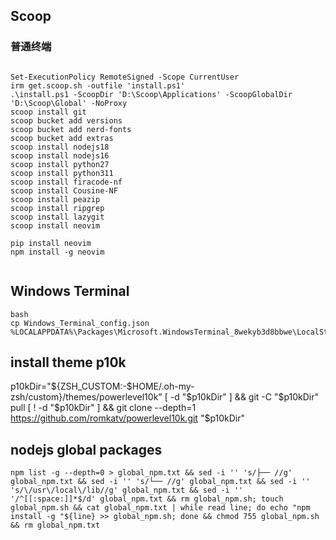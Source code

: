 ## Scoop

### 普通终端

```

Set-ExecutionPolicy RemoteSigned -Scope CurrentUser
irm get.scoop.sh -outfile 'install.ps1'
.\install.ps1 -ScoopDir 'D:\Scoop\Applications' -ScoopGlobalDir 'D:\Scoop\Global' -NoProxy
scoop install git
scoop bucket add versions
scoop bucket add nerd-fonts
scoop bucket add extras
scoop install nodejs18
scoop install nodejs16
scoop install python27
scoop install python311
scoop install firacode-nf
scoop install Cousine-NF
scoop install peazip
scoop install ripgrep
scoop install lazygit
scoop install neovim

pip install neovim
npm install -g neovim


```

## Windows Terminal


```
bash
cp Windows_Terminal_config.json %LOCALAPPDATA%\Packages\Microsoft.WindowsTerminal_8wekyb3d8bbwe\LocalState\settings.json
```




## install theme p10k

p10kDir="${ZSH_CUSTOM:-$HOME/.oh-my-zsh/custom}/themes/powerlevel10k"
[ -d "$p10kDir" ] && git -C "$p10kDir" pull
[ ! -d "$p10kDir" ] && git clone --depth=1 https://github.com/romkatv/powerlevel10k.git "$p10kDir"


## nodejs global packages

```
npm list -g --depth=0 > global_npm.txt && sed -i '' 's/├── //g' global_npm.txt && sed -i '' 's/└── //g' global_npm.txt && sed -i '' 's/\/usr\/local\/lib//g' global_npm.txt && sed -i '' '/^[[:space:]]*$/d' global_npm.txt && rm global_npm.sh; touch global_npm.sh && cat global_npm.txt | while read line; do echo "npm install -g "${line} >> global_npm.sh; done && chmod 755 global_npm.sh && rm global_npm.txt
```

